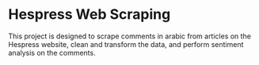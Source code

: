 # Hespress Web Scraping

This project is designed to scrape comments in arabic from articles on the Hespress website, clean and transform the data, and perform sentiment analysis on the comments.


